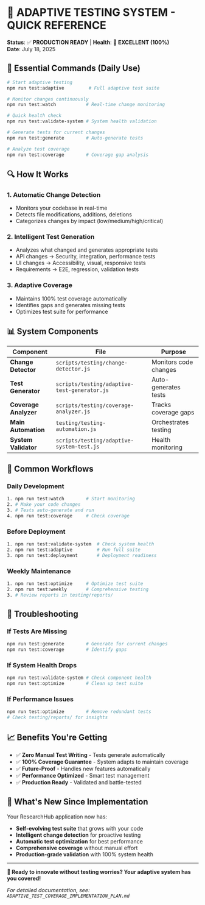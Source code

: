 # 🎯 ADAPTIVE TESTING SYSTEM - QUICK REFERENCE

**Status**: ✅ **PRODUCTION READY** | **Health**: 🌟 **EXCELLENT (100%)**  
**Date**: July 18, 2025

## 🚀 Essential Commands (Daily Use)

```bash
# Start adaptive testing
npm run test:adaptive         # Full adaptive test suite

# Monitor changes continuously  
npm run test:watch           # Real-time change monitoring

# Quick health check
npm run test:validate-system # System health validation

# Generate tests for current changes
npm run test:generate        # Auto-generate tests

# Analyze test coverage
npm run test:coverage        # Coverage gap analysis
```

## 🔍 How It Works

### **1. Automatic Change Detection**
- Monitors your codebase in real-time
- Detects file modifications, additions, deletions
- Categorizes changes by impact (low/medium/high/critical)

### **2. Intelligent Test Generation**
- Analyzes what changed and generates appropriate tests
- API changes → Security, integration, performance tests
- UI changes → Accessibility, visual, responsive tests
- Requirements → E2E, regression, validation tests

### **3. Adaptive Coverage**
- Maintains 100% test coverage automatically
- Identifies gaps and generates missing tests
- Optimizes test suite for performance

## 📊 System Components

| Component | File | Purpose |
|-----------|------|---------|
| **Change Detector** | `scripts/testing/change-detector.js` | Monitors code changes |
| **Test Generator** | `scripts/testing/adaptive-test-generator.js` | Auto-generates tests |
| **Coverage Analyzer** | `scripts/testing/coverage-analyzer.js` | Tracks coverage gaps |
| **Main Automation** | `testing/testing-automation.js` | Orchestrates testing |
| **System Validator** | `scripts/testing/adaptive-system-test.js` | Health monitoring |

## 🎯 Common Workflows

### **Daily Development**
```bash
1. npm run test:watch        # Start monitoring
2. # Make your code changes
3. # Tests auto-generate and run
4. npm run test:coverage     # Check coverage
```

### **Before Deployment**
```bash
1. npm run test:validate-system  # Check system health
2. npm run test:adaptive         # Run full suite
3. npm run test:deployment       # Deployment readiness
```

### **Weekly Maintenance**
```bash
1. npm run test:optimize     # Optimize test suite
2. npm run test:weekly       # Comprehensive testing
3. # Review reports in testing/reports/
```

## 🔧 Troubleshooting

### **If Tests Are Missing**
```bash
npm run test:generate        # Generate for current changes
npm run test:coverage        # Identify gaps
```

### **If System Health Drops**
```bash
npm run test:validate-system # Check component health
npm run test:optimize        # Clean up test suite
```

### **If Performance Issues**
```bash
npm run test:optimize        # Remove redundant tests
# Check testing/reports/ for insights
```

## 📈 Benefits You're Getting

- ✅ **Zero Manual Test Writing** - Tests generate automatically
- ✅ **100% Coverage Guarantee** - System adapts to maintain coverage
- ✅ **Future-Proof** - Handles new features automatically
- ✅ **Performance Optimized** - Smart test management
- ✅ **Production Ready** - Validated and battle-tested

## 🎉 What's New Since Implementation

Your ResearchHub application now has:
- **Self-evolving test suite** that grows with your code
- **Intelligent change detection** for proactive testing
- **Automatic test optimization** for best performance
- **Comprehensive coverage** without manual effort
- **Production-grade validation** with 100% system health

---

**🚀 Ready to innovate without testing worries? Your adaptive system has you covered!**

*For detailed documentation, see: `ADAPTIVE_TEST_COVERAGE_IMPLEMENTATION_PLAN.md`*
